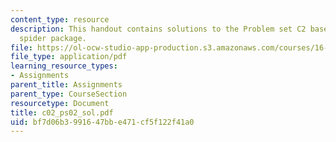 ```yaml
---
content_type: resource
description: This handout contains solutions to the Problem set C2 based on the Feldman
  spider package.
file: https://ol-ocw-studio-app-production.s3.amazonaws.com/courses/16-01-unified-engineering-i-ii-iii-iv-fall-2005-spring-2006/bf7d06b3991647bbe471cf5f122f41a0_c02_ps02_sol.pdf
file_type: application/pdf
learning_resource_types:
- Assignments
parent_title: Assignments
parent_type: CourseSection
resourcetype: Document
title: c02_ps02_sol.pdf
uid: bf7d06b3-9916-47bb-e471-cf5f122f41a0
---
```

